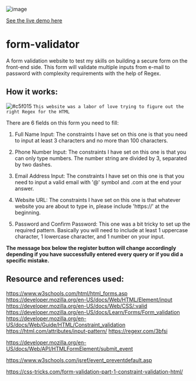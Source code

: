 ![image](https://user-images.githubusercontent.com/55536824/204713189-f10266d8-70b5-4dac-8cde-7d6d38b65723.png)


[See the live demo here](https://rifkyzena.github.io/form-validator/)

# form-validator
A form validation website to test my skills on building a secure form on the front-end side. This form will validate multiple inputs from e-mail to password with complexity requirements with the help of Regex.  

## How it works:
![#c5f015](https://placehold.co/15x15/c5f015/c5f015.png) `This website was a labor of love trying to figure out the right Regex for the HTML`

There are 6 fields on this form you need to fill:

1. Full Name Input:
The constraints I have set on this one is that you need to input at least 3 characters and no more than 100 characters.

2. Phone Number Input:
The constraints I have set on this one is that you can only type numbers. The number string are divided by 3, separated by two dashes.

3. Email Address Input:
The constraints I have set on this one is that you need to input a valid email with '@' symbol and .com at the end your answer.

4. Website URL:
The constraints I have set on this one is that whatever website you are about to type in, please include 'https://' at the beginning.

5. Password and Confirm Password:
This one was a bit tricky to set up the required pattern. Basically you will need to include at least 1 uppercase character, 1 lowercase character, and 1 number on your input.

**The message box below the register button will change accordingly depending if you have successfully entered every query or if you did a specific mistake.**

## Resource and references used:
https://www.w3schools.com/html/html_forms.asp
https://developer.mozilla.org/en-US/docs/Web/HTML/Element/input
https://developer.mozilla.org/en-US/docs/Web/CSS/:valid
https://developer.mozilla.org/en-US/docs/Learn/Forms/Form_validation
https://developer.mozilla.org/en-US/docs/Web/Guide/HTML/Constraint_validation
https://html.com/attributes/input-pattern/
https://regexr.com/3bfsi

https://developer.mozilla.org/en-US/docs/Web/API/HTMLFormElement/submit_event

https://www.w3schools.com/jsref/event_preventdefault.asp

https://css-tricks.com/form-validation-part-1-constraint-validation-html/
